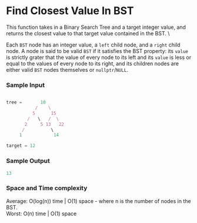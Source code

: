 # Find Closest Value In BST

This function takes in a Binary Search Tree and a target integer value, and returns the closest value to that target value contained in the BST. \

Each `BST` node has an integer value, a `left` child node, and a `right` child node. A node is said to be valid `BST` if it satisfies the BST property: its `value` is strictly grater that the value of every node to its left and its `value` is less or equal to the values of every node to its right, and its children nodes are either valid `BST` nodes themselves or `nullptr`/`NULL`.

### Sample Input
```javascript

tree =       10
           /    \
          5      15
        /   \   /  \
       2     5 13   22
      /          \ 
     1            14

target = 12
```
### Sample Output
```javascript
13
```
### Space and Time complexity
Average: O(log(n)) time | O(1) space - where n is the number of nodes in the BST. \
Worst: O(n) time | O(1) space  